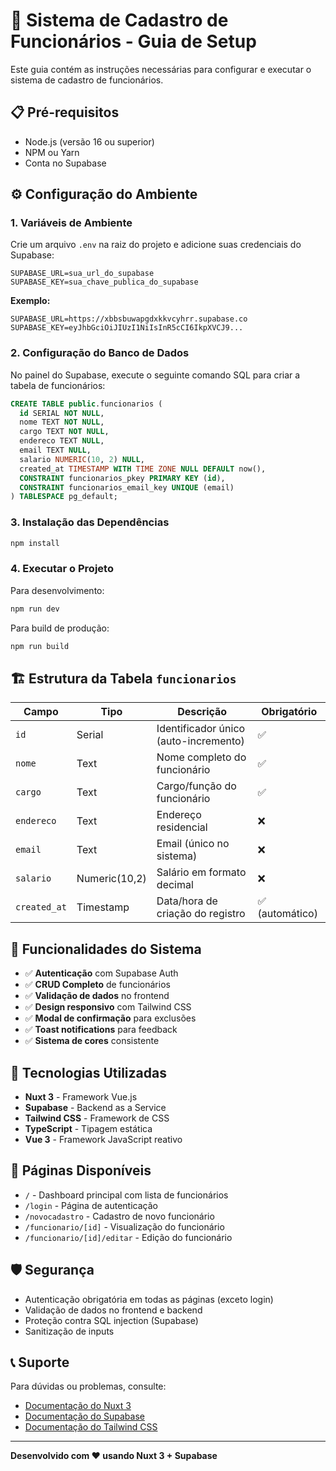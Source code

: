 # 🚀 Sistema de Cadastro de Funcionários - Guia de Setup

Este guia contém as instruções necessárias para configurar e executar o sistema de cadastro de funcionários.

## 📋 Pré-requisitos

- Node.js (versão 16 ou superior)
- NPM ou Yarn
- Conta no Supabase

## ⚙️ Configuração do Ambiente

### 1. Variáveis de Ambiente

Crie um arquivo `.env` na raiz do projeto e adicione suas credenciais do Supabase:

```env
SUPABASE_URL=sua_url_do_supabase
SUPABASE_KEY=sua_chave_publica_do_supabase
```

**Exemplo:**

```env
SUPABASE_URL=https://xbbsbuwapgdxkkvcyhrr.supabase.co
SUPABASE_KEY=eyJhbGciOiJIUzI1NiIsInR5cCI6IkpXVCJ9...
```

### 2. Configuração do Banco de Dados

No painel do Supabase, execute o seguinte comando SQL para criar a tabela de funcionários:

```sql
CREATE TABLE public.funcionarios (
  id SERIAL NOT NULL,
  nome TEXT NOT NULL,
  cargo TEXT NOT NULL,
  endereco TEXT NULL,
  email TEXT NULL,
  salario NUMERIC(10, 2) NULL,
  created_at TIMESTAMP WITH TIME ZONE NULL DEFAULT now(),
  CONSTRAINT funcionarios_pkey PRIMARY KEY (id),
  CONSTRAINT funcionarios_email_key UNIQUE (email)
) TABLESPACE pg_default;
```

### 3. Instalação das Dependências

```bash
npm install
```

### 4. Executar o Projeto

Para desenvolvimento:

```bash
npm run dev
```

Para build de produção:

```bash
npm run build
```

## 🏗️ Estrutura da Tabela `funcionarios`

| Campo        | Tipo          | Descrição                             | Obrigatório     |
| ------------ | ------------- | ------------------------------------- | --------------- |
| `id`         | Serial        | Identificador único (auto-incremento) | ✅              |
| `nome`       | Text          | Nome completo do funcionário          | ✅              |
| `cargo`      | Text          | Cargo/função do funcionário           | ✅              |
| `endereco`   | Text          | Endereço residencial                  | ❌              |
| `email`      | Text          | Email (único no sistema)              | ❌              |
| `salario`    | Numeric(10,2) | Salário em formato decimal            | ❌              |
| `created_at` | Timestamp     | Data/hora de criação do registro      | ✅ (automático) |

## 🔧 Funcionalidades do Sistema

- ✅ **Autenticação** com Supabase Auth
- ✅ **CRUD Completo** de funcionários
- ✅ **Validação de dados** no frontend
- ✅ **Design responsivo** com Tailwind CSS
- ✅ **Modal de confirmação** para exclusões
- ✅ **Toast notifications** para feedback
- ✅ **Sistema de cores** consistente

## 🎨 Tecnologias Utilizadas

- **Nuxt 3** - Framework Vue.js
- **Supabase** - Backend as a Service
- **Tailwind CSS** - Framework de CSS
- **TypeScript** - Tipagem estática
- **Vue 3** - Framework JavaScript reativo

## 📱 Páginas Disponíveis

- `/` - Dashboard principal com lista de funcionários
- `/login` - Página de autenticação
- `/novocadastro` - Cadastro de novo funcionário
- `/funcionario/[id]` - Visualização do funcionário
- `/funcionario/[id]/editar` - Edição do funcionário

## 🛡️ Segurança

- Autenticação obrigatória em todas as páginas (exceto login)
- Validação de dados no frontend e backend
- Proteção contra SQL injection (Supabase)
- Sanitização de inputs

## 📞 Suporte

Para dúvidas ou problemas, consulte:

- [Documentação do Nuxt 3](https://nuxt.com/)
- [Documentação do Supabase](https://supabase.com/docs)
- [Documentação do Tailwind CSS](https://tailwindcss.com/docs)

---

**Desenvolvido com ❤️ usando Nuxt 3 + Supabase**
